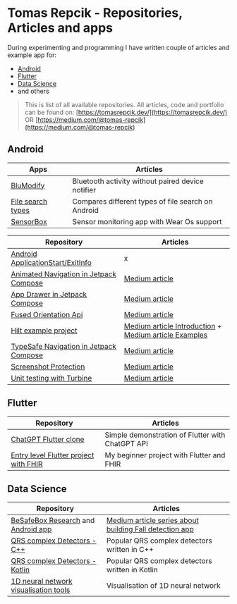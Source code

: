 # Tomas Repcik - Repositories, Articles and apps

During experimenting and programming I have written couple of articles and example app for:

* [Android](https://github.com/Foxpace/tomas-repcik-snippets?tab=readme-ov-file#android)
* [Flutter](https://github.com/Foxpace/tomas-repcik-snippets/edit/main/README.md#flutter)
* [Data Science](https://github.com/Foxpace/tomas-repcik-git-linktree#data-science)
* and others

> This is list of all available repositories. All articles, code and portfolio can be found on: [https://tomasrepcik.dev/](https://tomasrepcik.dev/) OR [https://medium.com/@tomas-repcik](https://medium.com/@tomas-repcik)

## Android

| Apps  | Articles |
| ----------- | ----------- |
| [BluModify](https://github.com/Foxpace/BluModify) | Bluetooth activity without paired device notifier |
| [File search types](https://github.com/Foxpace/FileF)   | Compares different types of file search on Android  |
| [SensorBox](https://github.com/Foxpace/SensorBox)| Sensor monitoring app with Wear Os support |


| Repository      | Articles |
| ----------- | ----------- |
| [Android ApplicationStart/ExitInfo](https://github.com/Foxpace/android-app-start-exit-info-example) | x |
| [Animated Navigation in Jetpack Compose](https://github.com/Foxpace/JetpackCompose-AnimatedNavigation) | [Medium article](https://medium.com/@tomas-repcik/jetpack-compose-and-screen-transition-animations-b361fc8164cc) |
| [App Drawer in Jetpack Compose](https://github.com/Foxpace/JetpackCompose-AppDrawerExample) | [Medium article](https://medium.com/@tomas-repcik/material-3-navigation-drawer-with-android-jetpack-compose-eda9285f9f4c)        |
| [Fused Orientation Api](https://github.com/Foxpace/MapView-FusedOrientationApi-Example)   | [Medium article](https://medium.com/proandroiddev/update-for-your-compass-new-android-orientation-api-dc4e5c25ca35)       |
| [Hilt example project](https://github.com/Foxpace/Hilt-example-project)   | [Medium article Introduction](https://tomas-repcik.medium.com/introduction-to-dependency-injection-88dba0beb929) + [Medium article Examples](https://tomas-repcik.medium.com/dependency-injection-with-hilt-in-android-development-e23fc636d65c)       |
| [TypeSafe Navigation in Jetpack Compose](https://github.com/Foxpace/JetpackCompose-TypeSafe-Navigation)  | [Medium article](https://medium.com/proandroiddev/jetpack-compose-screen-navigation-with-type-safety-337ec177026e) |
| [Screenshot Protection](https://github.com/Foxpace/Screenshot-Protection)   | [Medium article](https://medium.com/proandroiddev/multitasking-intrusion-and-preventing-screenshots-in-android-app-15bd8757c24d)  |
| [Unit testing with Turbine](https://github.com/Foxpace/Android-Unit-Testing-with-Turbine)  | [Medium article](https://medium.com/proandroiddev/testing-android-flows-in-viewmodel-with-turbine-ea9bae7e811a)  |



## Flutter
| Repository      | Articles |
| ----------- | ----------- |
| [ChatGPT Flutter clone](https://github.com/Foxpace/chatGPT-Flutter-clone) | Simple demonstration of Flutter with ChatGPT API |
| [Entry level Flutter project with FHIR](https://github.com/Foxpace/ct_task) | My beginner project with Flutter and FHIR |

## Data Science

| Repository      | Articles |
| ----------- | ----------- |
| [BeSafeBox Research](https://github.com/Foxpace/BeSafeBox_research) and [Android app](https://github.com/Foxpace/BeSafeBox_Android_app) | [Medium article series about building Fall detection app](https://medium.com/@tomas-repcik/list/fall-detection-android-app-besafebox-51b711742fa2) |
| [QRS complex Detectors - C++](https://github.com/Foxpace/Cpp_Ecg_Detectors) | Popular QRS complex detectors written in C++ |
| [QRS complex Detectors - Kotlin](https://github.com/Foxpace/Kotlin-Ecg-Detectors) | Popular QRS complex detectors written in Kotlin |
| [1D neural network visualisation tools](https://github.com/Foxpace/SignalScreen) | Visualisation of 1D neural network |


  
 


